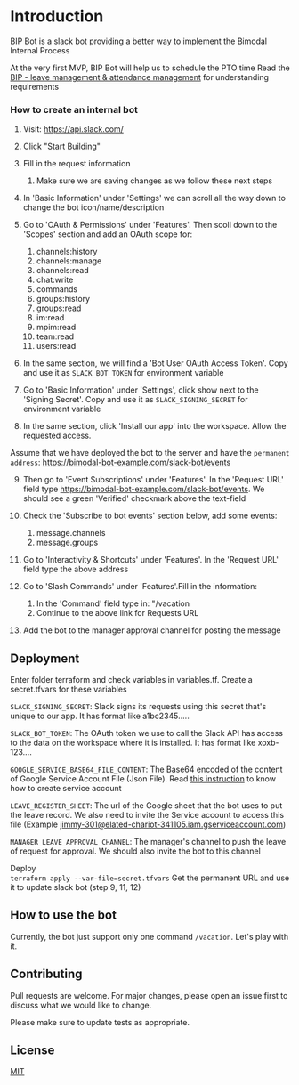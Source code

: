 # Introduction

BIP Bot is a slack bot providing a better way to implement the Bimodal Internal Process

At the very first MVP, BIP Bot will help us to schedule the PTO time
Read the [BIP - leave management & attendance management](https://docs.google.com/document/d/1ruRofzWX7pkLEdNZ9T7N71tEV6AL0zmx5DcLW2OSNb8/edit) for understanding requirements


### How to create an internal bot
1. Visit: https://api.slack.com/

2. Click "Start Building"

3. Fill in the request information 
   1. Make sure we are saving changes as we follow these next steps
   
4. In 'Basic Information' under 'Settings' we can scroll all the way down to change the bot icon/name/description

5. Go to 'OAuth & Permissions' under 'Features'. Then scoll down to the 'Scopes' section and add an OAuth scope for:

   1. channels:history 
   2. channels:manage
   3. channels:read
   4. chat:write 
   5. commands
   6. groups:history
   7. groups:read
   8. im:read
   9. mpim:read
   10. team:read
   11. users:read

6. In the same section, we will find a 'Bot User OAuth Access Token'. Copy and use it as `SLACK_BOT_TOKEN` for environment variable

7. Go to 'Basic Information' under 'Settings', click show next to the 'Signing Secret'. Copy and use it as `SLACK_SIGNING_SECRET` for environment variable

8. In the same section, click 'Install our app' into the workspace. Allow the requested access.

Assume that we have deployed the bot to the server and have the `permanent address`: https://bimodal-bot-example.com/slack-bot/events

9. Then go to 'Event Subscriptions' under 'Features'. In the 'Request URL' field type https://bimodal-bot-example.com/slack-bot/events. We should see a green 'Verified' checkmark above the text-field 

10. Check the 'Subscribe to bot events' section below, add some events:
    1. message.channels
    2. message.groups
   
11. Go to 'Interactivity & Shortcuts' under 'Features'. In the 'Request URL' field type the above address

12. Go to 'Slash Commands' under 'Features'.Fill in the information:
    1. In the 'Command' field type in: "/vacation
    2. Continue to the above link for Requests URL 

13. Add the bot to the manager approval channel for posting the message


## Deployment
Enter folder terraform and check variables in variables.tf. Create a secret.tfvars for these variables

`SLACK_SIGNING_SECRET`: Slack signs its requests using this secret that's unique to our app. It has format like a1bc2345.....

`SLACK_BOT_TOKEN`: The OAuth token we use to call the Slack API has access to the data on the workspace where it is installed. It has format like xoxb-123....

`GOOGLE_SERVICE_BASE64_FILE_CONTENT`: The Base64 encoded of the content of Google Service Account File (Json File). Read [this instruction](https://support.google.com/a/answer/7378726?hl=en) to know how to create service account

`LEAVE_REGISTER_SHEET`: The url of the Google sheet that the bot uses to put the leave record. We also need to invite the Service account to access this file (Example jimmy-301@elated-chariot-341105.iam.gserviceaccount.com)

`MANAGER_LEAVE_APPROVAL_CHANNEL`: The manager's channel to push the leave of request for approval. We should also invite the bot to this channel

Deploy  
`terraform apply --var-file=secret.tfvars`
Get the permanent URL and use it to update slack bot (step 9, 11, 12)

## How to use the bot
Currently, the bot just support only one command `/vacation`. Let's play with it.


## Contributing
Pull requests are welcome. For major changes, please open an issue first to discuss what we would like to change.

Please make sure to update tests as appropriate.

## License
[MIT](https://choosealicense.com/licenses/mit/)

